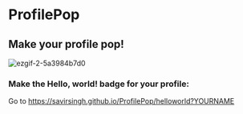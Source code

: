 # ProfilePop
## Make your profile pop!

![ezgif-2-5a3984b7d0](https://user-images.githubusercontent.com/84334654/181835988-18dc3331-2e92-4af2-85f6-be1bceea7780.gif)

### Make the Hello, world! badge for your profile:
Go to https://savirsingh.github.io/ProfilePop/helloworld?YOURNAME
